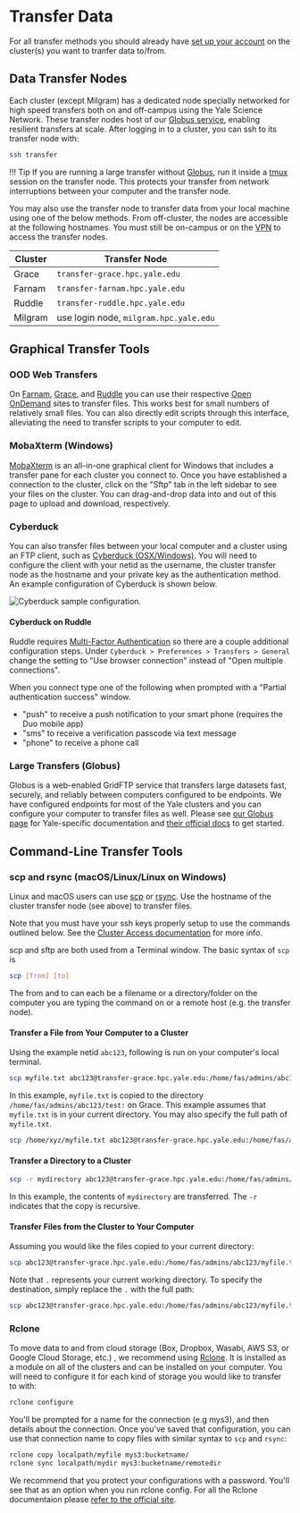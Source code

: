# Transfer Data

For all transfer methods you should already have [set up your account](/clusters-at-yale/access) on the cluster(s) you want to tranfer data to/from.

## Data Transfer Nodes

Each cluster (except Milgram) has a dedicated node specially networked for high speed transfers both on and off-campus using the Yale Science Network. These transfer nodes host of our [Globus service](/clusters-at-yale/data/globus), enabling resilient transfers at scale. After logging in to a cluster, you can ssh to its transfer node with:

``` bash
ssh transfer
```

!!! Tip
    If you are running a large transfer without [Globus](/clusters-at-yale/data/globus), run it inside a [tmux](/clusters-at-yale/guides/tmux/) session on the transfer node. This protects your transfer from network interruptions between your computer and the transfer node.

You may also use the transfer node to transfer data from your local machine using one of the below methods. From off-cluster, the nodes are accessible at the following hostnames. You must still be on-campus or on the [VPN](/clusters-at-yale/access/vpn/) to access the transfer nodes.

| Cluster   | Transfer Node                          |
|-----------|----------------------------------------|
| Grace     | `transfer-grace.hpc.yale.edu`          |
| Farnam    | `transfer-farnam.hpc.yale.edu`         |
| Ruddle    | `transfer-ruddle.hpc.yale.edu`         |
| Milgram   | use login node, `milgram.hpc.yale.edu` |

## Graphical Transfer Tools

### OOD Web Transfers

On [Farnam](https://ood-farnam.hpc.yale.edu), [Grace](https://ood-grace.hpc.yale.edu), and [Ruddle](/clusters-at-yale/access/ood/#duo-everywhere-for-ood-ruddle) you can use their respective [Open OnDemand](/clusters-at-yale/access/ood/#File-Browser) sites to transfer files. This works best for small numbers of relatively small files. You can also directly edit scripts through this interface, alleviating the need to transfer scripts to your computer to edit.

### MobaXterm (Windows)

[MobaXterm](/clusters-at-yale/access/#windows) is an all-in-one graphical client for Windows that includes a transfer pane for each cluster you connect to. Once you have established a connection to the cluster, click on the "Sftp" tab in the left sidebar to see your files on the cluster. You can drag-and-drop data into and out of this page to upload and download, respectively.

### Cyberduck

You can also transfer files between your local computer and a cluster using an FTP client, such as [Cyberduck (OSX/Windows)](https://cyberduck.io/). You will need to configure the client with your netid as the username, the cluster transfer node as the hostname and your private key as the authentication method. An example configuration of Cyberduck is shown below.

![Cyberduck sample configuration.](/img/cyberduck.png)

#### Cyberduck on Ruddle

Ruddle requires [Multi-Factor Authentication](/clusters-at-yale/access/mfa) so there are a couple additional configuration steps. Under `Cyberduck > Preferences > Transfers > General` change the setting to "Use browser connection" instead of "Open multiple connections".

When you connect type one of the following when prompted with a "Partial authentication success" window.

* "push" to receive a push notification to your smart phone (requires the Duo mobile app)
* "sms" to receive a verification passcode via text message
* "phone" to receive a phone call

### Large Transfers (Globus)

Globus is a web-enabled GridFTP service that transfers large datasets fast, securely, and reliably between computers configured to be endpoints. We have configured endpoints for most of the Yale clusters and you can configure your computer to transfer files as well. Please see [our Globus page](/clusters-at-yale/data/globus) for Yale-specific documentation and [their official docs](https://docs.globus.org/how-to) to get started.

## Command-Line Transfer Tools

### scp and rsync (macOS/Linux/Linux on Windows)

Linux and macOS users can use [scp](https://linux.die.net/man/1/scp) or [rsync](http://linux.die.net/man/1/rsync). Use the hostname of the cluster transfer node (see above) to transfer files.

Note that you must have your ssh keys properly setup to use the commands outlined below. See the [Cluster Access documentation](/clusters-at-yale/access) for more info.

scp and sftp are both used from a Terminal window. The basic syntax of `scp` is

``` bash
scp [from] [to]
```

The from and to can each be a filename or a directory/folder on the computer you are typing the command on or a remote host (e.g. the transfer node).

#### Transfer a File from Your Computer to a Cluster

Using the example netid `abc123`, following is run on your computer's local terminal.

``` bash
scp myfile.txt abc123@transfer-grace.hpc.yale.edu:/home/fas/admins/abc123/test
```

In this example, `myfile.txt` is copied to the directory `/home/fas/admins/abc123/test:` on Grace. This example assumes that `myfile.txt` is in your current directory. You may also specify the full path of `myfile.txt`.

``` bash
scp /home/xyz/myfile.txt abc123@transfer-grace.hpc.yale.edu:/home/fas/admins/abc123/test
```

#### Transfer a Directory to a Cluster

``` bash
scp -r mydirectory abc123@transfer-grace.hpc.yale.edu:/home/fas/admins/abc123/test
```

In this example, the contents of `mydirectory` are transferred. The `-r` indicates that the copy is recursive.

#### Transfer Files from the Cluster to Your Computer

Assuming you would like the files copied to your current directory:

``` bash
scp abc123@transfer-grace.hpc.yale.edu:/home/fas/admins/abc123/myfile.txt .
```

Note that `.` represents your current working directory.
To specify the destination, simply replace the `.` with the full path:

``` bash
scp abc123@transfer-grace.hpc.yale.edu:/home/fas/admins/abc123/myfile.txt /path/myfolder
```

### Rclone

To move data to and from cloud storage (Box, Dropbox, Wasabi, AWS S3, or Google Cloud Storage, etc.) , we recommend using [Rclone](https://rclone.org/). It is installed as a module on all of the clusters and can be installed on your computer. You will need to configure it for each kind of storage you would like to transfer to with:

```bash
rclone configure
```

You'll be prompted for a name for the connection (e.g mys3), and then details about the connection.  Once you've saved that configuration, you can use that connection name to copy files with similar syntax to `scp` and `rsync`:

```bash
rclone copy localpath/myfile mys3:bucketname/
rclone sync localpath/mydir mys3:bucketname/remotedir
```

We recommend that you protect your configurations with a password. You'll see that as an option when you run rclone config. For all the Rclone documentaion please [refer to the official site](https://rclone.org/docs/).
